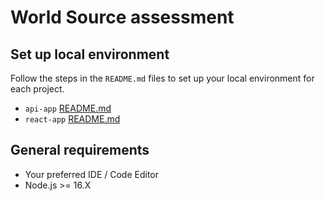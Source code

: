 # World Source assessment

## Set up local environment

Follow the steps in the `README.md` files to set up your local environment for each project.

- `api-app` [README.md](./api-app/README.md)
- `react-app` [README.md](./react-app/README.md)

## General requirements

- Your preferred IDE / Code Editor
- Node.js >= 16.X
